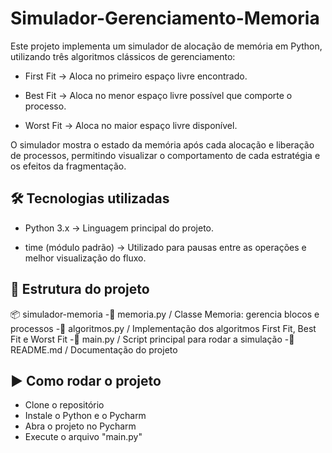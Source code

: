 # Simulador-Gerenciamento-Memoria

Este projeto implementa um simulador de alocação de memória em Python, utilizando três algoritmos clássicos de gerenciamento:

- First Fit → Aloca no primeiro espaço livre encontrado.

- Best Fit → Aloca no menor espaço livre possível que comporte o processo.

- Worst Fit → Aloca no maior espaço livre disponível.

O simulador mostra o estado da memória após cada alocação e liberação de processos, permitindo visualizar o comportamento de cada estratégia e os efeitos da fragmentação.

## 🛠️ Tecnologias utilizadas

- Python 3.x → Linguagem principal do projeto.

- time (módulo padrão) → Utilizado para pausas entre as operações e melhor visualização do fluxo.

## 📂 Estrutura do projeto
📦 simulador-memoria
 -📜 memoria.py / Classe Memoria: gerencia blocos e processos
 -📜 algoritmos.py / Implementação dos algoritmos First Fit, Best Fit e Worst Fit
 -📜 main.py / Script principal para rodar a simulação
 -📜 README.md / Documentação do projeto
 
## ▶️ Como rodar o projeto

- Clone o repositório
- Instale o Python e o Pycharm
- Abra o projeto no Pycharm
- Execute o arquivo "main.py"

